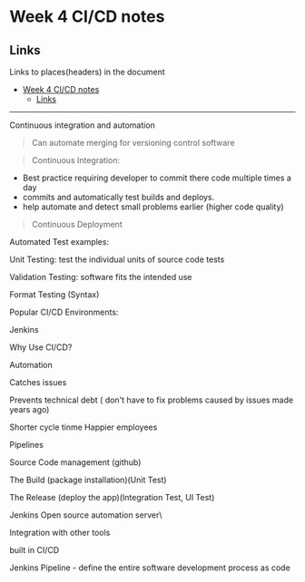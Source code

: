 # Week 4 CI/CD notes

## Links
Links to places(headers) in the document
- [Week 4 CI/CD notes](#week-4-cicd-notes)
  - [Links](#links)
_____

Continuous integration and automation 


 

 
>Can automate merging for versioning control software

>Continuous Integration:
* Best practice requiring developer to commit there code multiple times a day
* commits and automatically test builds and deploys.
* help automate and detect small problems earlier (higher code quality)


>Continuous Deployment

Automated Test examples:

Unit Testing: test the individual units of source code tests

Validation Testing: software fits the intended use

Format Testing (Syntax)


Popular CI/CD Environments:

Jenkins



Why Use CI/CD?

Automation

Catches issues

Prevents technical debt ( don't have to fix problems caused by issues made years ago)

Shorter cycle tinme
Happier employees



Pipelines

Source Code management (github)

The Build (package installation)(Unit Test)

The Release (deploy the app)(Integration Test, UI Test)


Jenkins Open source automation server\\

Integration with other tools

built in CI/CD

Jenkins Pipeline - define the entire software development process as code